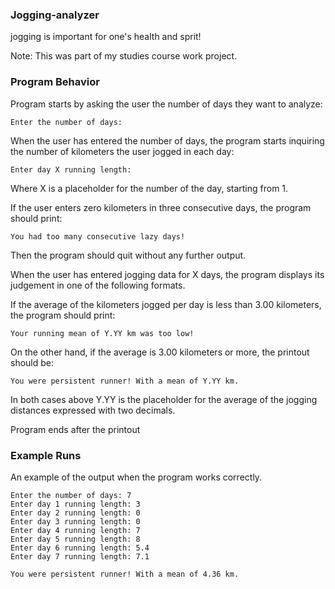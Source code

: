 ### Jogging-analyzer
 jogging is important for one's health and sprit!
 
 Note: This was part of my studies course work project.
 
 ### Program Behavior
 
 Program starts by asking the user the number of days they want to analyze:
 
 
 ```
 Enter the number of days:
 ```
 
 When the user has entered the number of days, the program starts inquiring the number of kilometers the user jogged in each day:
 
 
 ```
 Enter day X running length:
 ```
 
 
 Where X is a placeholder for the number of the day, starting from 1.

 If the user enters zero kilometers in three consecutive days, the program should print:
 
 
 ```
 You had too many consecutive lazy days!
 ```
 
 
Then the program should quit without any further output.

When the user has entered jogging data for X days, the program displays its judgement in one of the following formats.

If the average of the kilometers jogged per day is less than 3.00 kilometers, the program should print: 
 
 
 ```
 Your running mean of Y.YY km was too low!
 ```
 
 
 On the other hand, if the average is 3.00 kilometers or more, the printout should be:
 
 
 ```
 You were persistent runner! With a mean of Y.YY km.
 ```
 
 
In both cases above Y.YY is the placeholder for the average of the jogging distances expressed with two decimals.

Program ends after the printout
 
 
 ### Example Runs
 
 An example of the output when the program works correctly.
 
 
```
Enter the number of days: 7
Enter day 1 running length: 3
Enter day 2 running length: 0
Enter day 3 running length: 0
Enter day 4 running length: 7
Enter day 5 running length: 8
Enter day 6 running length: 5.4
Enter day 7 running length: 7.1

You were persistent runner! With a mean of 4.36 km.
```
 
 
 
 
 
 
 
 
 
 
 
 
 
